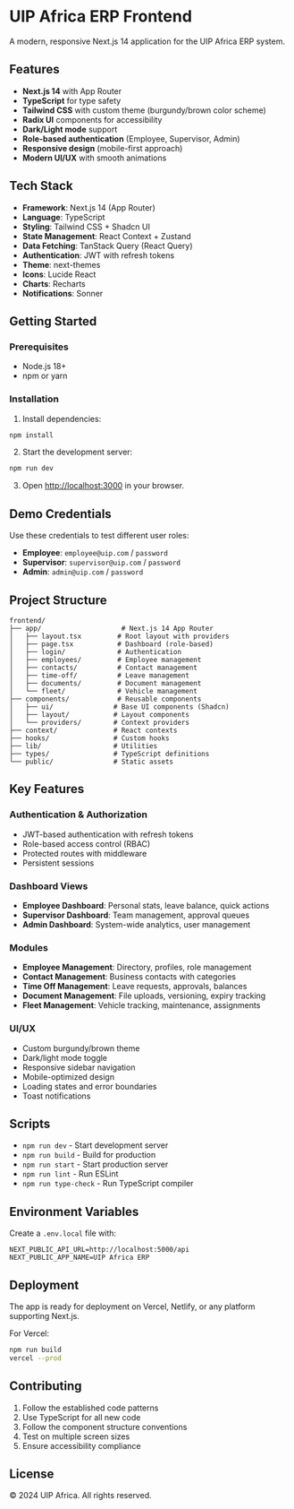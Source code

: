 # UIP Africa ERP Frontend

A modern, responsive Next.js 14 application for the UIP Africa ERP system.

## Features

- **Next.js 14** with App Router
- **TypeScript** for type safety
- **Tailwind CSS** with custom theme (burgundy/brown color scheme)
- **Radix UI** components for accessibility
- **Dark/Light mode** support
- **Role-based authentication** (Employee, Supervisor, Admin)
- **Responsive design** (mobile-first approach)
- **Modern UI/UX** with smooth animations

## Tech Stack

- **Framework**: Next.js 14 (App Router)
- **Language**: TypeScript
- **Styling**: Tailwind CSS + Shadcn UI
- **State Management**: React Context + Zustand
- **Data Fetching**: TanStack Query (React Query)
- **Authentication**: JWT with refresh tokens
- **Theme**: next-themes
- **Icons**: Lucide React
- **Charts**: Recharts
- **Notifications**: Sonner

## Getting Started

### Prerequisites

- Node.js 18+
- npm or yarn

### Installation

1. Install dependencies:

```bash
npm install
```

2. Start the development server:

```bash
npm run dev
```

3. Open [http://localhost:3000](http://localhost:3000) in your browser.

## Demo Credentials

Use these credentials to test different user roles:

- **Employee**: `employee@uip.com` / `password`
- **Supervisor**: `supervisor@uip.com` / `password`
- **Admin**: `admin@uip.com` / `password`

## Project Structure

```
frontend/
├── app/                    # Next.js 14 App Router
│   ├── layout.tsx         # Root layout with providers
│   ├── page.tsx           # Dashboard (role-based)
│   ├── login/             # Authentication
│   ├── employees/         # Employee management
│   ├── contacts/          # Contact management
│   ├── time-off/          # Leave management
│   ├── documents/         # Document management
│   └── fleet/             # Vehicle management
├── components/            # Reusable components
│   ├── ui/               # Base UI components (Shadcn)
│   ├── layout/           # Layout components
│   └── providers/        # Context providers
├── context/              # React contexts
├── hooks/                # Custom hooks
├── lib/                  # Utilities
├── types/                # TypeScript definitions
└── public/               # Static assets
```

## Key Features

### Authentication & Authorization

- JWT-based authentication with refresh tokens
- Role-based access control (RBAC)
- Protected routes with middleware
- Persistent sessions

### Dashboard Views

- **Employee Dashboard**: Personal stats, leave balance, quick actions
- **Supervisor Dashboard**: Team management, approval queues
- **Admin Dashboard**: System-wide analytics, user management

### Modules

- **Employee Management**: Directory, profiles, role management
- **Contact Management**: Business contacts with categories
- **Time Off Management**: Leave requests, approvals, balances
- **Document Management**: File uploads, versioning, expiry tracking
- **Fleet Management**: Vehicle tracking, maintenance, assignments

### UI/UX

- Custom burgundy/brown theme
- Dark/light mode toggle
- Responsive sidebar navigation
- Mobile-optimized design
- Loading states and error boundaries
- Toast notifications

## Scripts

- `npm run dev` - Start development server
- `npm run build` - Build for production
- `npm run start` - Start production server
- `npm run lint` - Run ESLint
- `npm run type-check` - Run TypeScript compiler

## Environment Variables

Create a `.env.local` file with:

```env
NEXT_PUBLIC_API_URL=http://localhost:5000/api
NEXT_PUBLIC_APP_NAME=UIP Africa ERP
```

## Deployment

The app is ready for deployment on Vercel, Netlify, or any platform supporting Next.js.

For Vercel:

```bash
npm run build
vercel --prod
```

## Contributing

1. Follow the established code patterns
2. Use TypeScript for all new code
3. Follow the component structure conventions
4. Test on multiple screen sizes
5. Ensure accessibility compliance

## License

© 2024 UIP Africa. All rights reserved.
